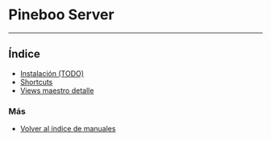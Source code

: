 # Pineboo Server
---------------------------

## Índice

  * [Instalación (TODO)](./instalacion.md)
  * [Shortcuts](./shortcuts.md)
  * [Views maestro detalle](./maestro_detalle.md)

### Más

  * [Volver al índice de manuales](../README.md)
